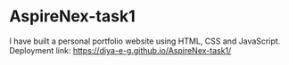 # AspireNex-task1
I have built a personal portfolio website using HTML, CSS and JavaScript.
Deployment link: https://diya-e-g.github.io/AspireNex-task1/
